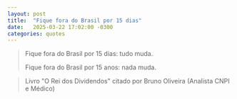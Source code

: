 ```yaml
---
layout: post
title:  "Fique fora do Brasil por 15 dias"
date:   2025-03-22 17:02:00 -0300
categories: quotes
---
```


>Fique fora do Brasil por 15 dias: tudo muda.
>
>Fique fora do Brasil por 15 anos: nada muda.


>Livro "O Rei dos Dividendos" citado por Bruno Oliveira (Analista CNPI e Médico)
